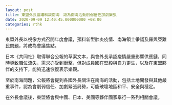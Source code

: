 ```yaml
---
layout: post
title: 東盟外長會議料談南海　認為南海活動削弱信任加劇緊張
date: 2020-09-09 12:40:45.000000000 +08:00
categories: rthk
---
```


東盟外長以視像方式召開年度會議，預料新型肺炎疫情、南海領土爭議及羅興亞難民問題，將成為會議焦點。

日本《共同社》取得聯合公報的草案文本，與會外長承認疫情嚴重影響供應鏈，同時導致職位流失，需求亦受到衝擊，但對成員國在堅毅與自力更生，以及在東盟夥伴的支持下，能夠迅速恢復表示樂觀。 

至於南海問題，公報將會提到各國外長關注在南海的活動，包括土地開發與其他嚴重事件，認為會削弱信任、加劇緊張局勢，可能破壞地區和平、安全與穩定。

在外長會議後，東盟將會與中國、日本、美國等夥伴國家舉行一系列相關會議。
